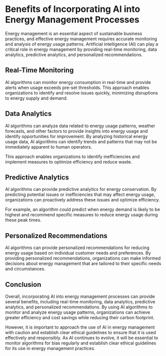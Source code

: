 Benefits of Incorporating AI into Energy Management Processes
=====================================================================================================================

Energy management is an essential aspect of sustainable business practices, and effective energy management requires accurate monitoring and analysis of energy usage patterns. Artificial intelligence (AI) can play a critical role in energy management by providing real-time monitoring, data analytics, predictive analytics, and personalized recommendations.

Real-Time Monitoring
--------------------

AI algorithms can monitor energy consumption in real-time and provide alerts when usage exceeds pre-set thresholds. This approach enables organizations to identify and resolve issues quickly, minimizing disruptions to energy supply and demand.

Data Analytics
--------------

AI algorithms can analyze data related to energy usage patterns, weather forecasts, and other factors to provide insights into energy usage and identify opportunities for improvement. By analyzing historical energy usage data, AI algorithms can identify trends and patterns that may not be immediately apparent to human operators.

This approach enables organizations to identify inefficiencies and implement measures to optimize efficiency and reduce waste.

Predictive Analytics
--------------------

AI algorithms can provide predictive analytics for energy conservation. By predicting potential issues or inefficiencies that may affect energy usage, organizations can proactively address these issues and optimize efficiency.

For example, an algorithm could predict when energy demand is likely to be highest and recommend specific measures to reduce energy usage during these peak times.

Personalized Recommendations
----------------------------

AI algorithms can provide personalized recommendations for reducing energy usage based on individual customer needs and preferences. By providing personalized recommendations, organizations can make informed decisions about energy management that are tailored to their specific needs and circumstances.

Conclusion
----------

Overall, incorporating AI into energy management processes can provide several benefits, including real-time monitoring, data analytics, predictive analytics, and personalized recommendations. By using AI algorithms to monitor and analyze energy usage patterns, organizations can achieve greater efficiency and cost savings while reducing their carbon footprint.

However, it is important to approach the use of AI in energy management with caution and establish clear ethical guidelines to ensure that it is used effectively and responsibly. As AI continues to evolve, it will be essential to monitor algorithms for bias regularly and establish clear ethical guidelines for its use in energy management practices.
